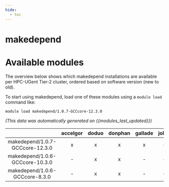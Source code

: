 ```yaml
---
hide:
  - toc
---
```


makedepend
==========

# Available modules


The overview below shows which makedepend installations are available per HPC-UGent Tier-2 cluster, ordered based on software version (new to old).

To start using makedepend, load one of these modules using a `module load` command like:

```shell
module load makedepend/1.0.7-GCCcore-12.3.0
```

*(This data was automatically generated on {{modules_last_updated}})*  

| |accelgor|doduo|donphan|gallade|joltik|shinx|skitty|
| :---: | :---: | :---: | :---: | :---: | :---: | :---: | :---: |
|makedepend/1.0.7-GCCcore-12.3.0|x|x|x|x|-|x|x|
|makedepend/1.0.6-GCCcore-10.3.0|-|x|x|-|-|-|-|
|makedepend/1.0.6-GCCcore-8.3.0|-|x|x|-|-|-|-|
